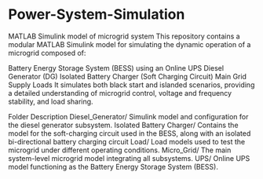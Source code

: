 # Power-System-Simulation
MATLAB Simulink model of microgrid system
This repository contains a modular MATLAB Simulink model for simulating the dynamic operation of a microgrid composed of:

Battery Energy Storage System (BESS) using an Online UPS
Diesel Generator (DG)
Isolated Battery Charger (Soft Charging Circuit)
Main Grid Supply
Loads
It simulates both black start and islanded scenarios, providing a detailed understanding of microgrid control, voltage and frequency stability, and load sharing.


Folder	Description
Diesel_Generator/	Simulink model and configuration for the diesel generator subsystem.
Isolated Battery Charger/	Contains the model for the soft-charging circuit used in the BESS, along with an isolated bi-directional battery charging circuit
Load/	Load models used to test the microgrid under different operating conditions.
Micro_Grid/	The main system-level microgrid model integrating all subsystems.
UPS/	Online UPS model functioning as the Battery Energy Storage System (BESS).

